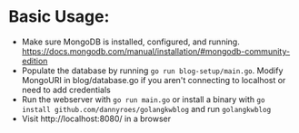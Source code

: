 # Basic Usage:

* Make sure MongoDB is installed, configured, and running. https://docs.mongodb.com/manual/installation/#mongodb-community-edition
* Populate the database by running `go run blog-setup/main.go`. Modify MongoURI in blog/database.go if you aren't connecting to localhost or need to add credentials
* Run the webserver with `go run main.go` or install a binary with `go install github.com/dannyroes/golangkwblog` and run `golangkwblog`
* Visit http://localhost:8080/ in a browser
